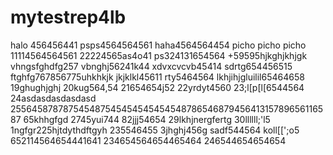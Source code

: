 # mytestrep4lb
halo 456456441
psps4564564561
haha4564564454
picho picho picho
11114564564561
22224565as4o41
ps324131654564
+59595hjkghjkhjgk
vhngsfghdfg257
vbnghj56241k44
xdvxcvcvb45414
sdrtg654456515
ftghfg767856775uhkhkjk
jkjklkl45611
rty5464564
lkhjihjgluilil65464658
19ghughjghj
20kug564,54
21654654j52
22yrdyt4560
23;l[p[l[6544564
24asdasdasdasdasd
25564587878754548754545454545454878654687945641315789656116587
65khhgfgd
2745yui744
82jjj54654
29lkhjnergfertg
30llllll;'l5
1ngfgr225hjtdythdftgyh
235546455
3jhghj456g
sadf544564
koll[[';o5
652114564654441641
234654564654465464
246544654654654
